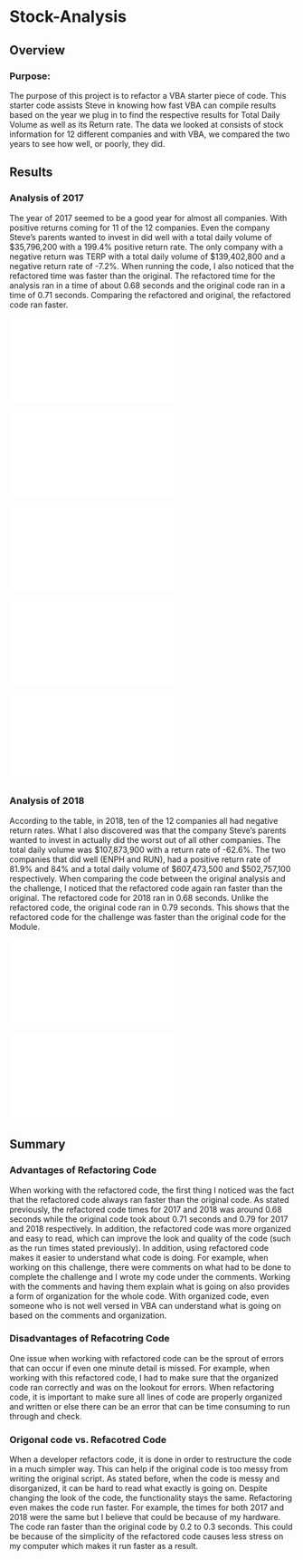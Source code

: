 # Stock-Analysis
## Overview

### Purpose: 
  The purpose of this project is to refactor a VBA starter piece of code. This starter code assists Steve in knowing how fast VBA can compile results based on the year we plug in to find the respective results for Total Daily Volume as well as its Return rate. The data we looked at consists of stock information for 12 different companies and with VBA, we compared the two years to see how well, or poorly, they did.


## Results

### Analysis of 2017
  The year of 2017 seemed to be a good year for almost all companies. With positive returns coming for 11 of the 12 companies. Even the 
company Steve’s parents wanted to invest in did well with a total daily volume of $35,796,200 with a 199.4% positive return rate. 
The only company with a negative return was TERP with a total daily volume of $139,402,800 and a negative return rate of  -7.2%. 
When running the code, I also noticed that the refactored time was faster than the original. The refactored time for the analysis 
ran in a time of about 0.68 seconds and the original code ran in a time of 0.71 seconds. Comparing the refactored and original, the refactored 
code ran faster. 

![All Stocks Analysis for 2017](./Resources/All_Stocks_Analysis_2017.pdf)

![Run code for 2017](./Resources/Code_Ran_2017.pdf)

![Code Used for Challenge](./Resources/Code_1.pdf)

![Code Used for Challenge](./Resources/Code_2.pdf)

![Code Used for Challenge](./Resources/Code_3.pdf)

### Analysis of 2018
  According to the table, in 2018, ten of the 12 companies all had negative return rates. What I also discovered was that the company Steve’s parents wanted to invest in actually did the worst out of all other companies. The total daily volume was $107,873,900 with a return rate of -62.6%. The two companies that did well (ENPH and RUN), had a positive return rate of 81.9% and 84% and a total daily volume of $607,473,500 and $502,757,100 respectively.  When comparing the code between the original analysis and the challenge, I noticed that the refactored code again ran faster than the original. The refactored code for 2018 ran in 0.68 seconds. Unlike the refactored code, the original code ran in 0.79 seconds. This shows that the refactored code for the challenge was faster than the original code for the Module.

![All Stocks Analysis for 2018](./Resources/All_Stocks_Analysis_2018.pdf)

![Run code for 2018](./Resources/Code_Ran_2018.pdf)

## Summary 

### Advantages of Refactoring Code 
  When working with the refactored code, the first thing I noticed was the fact that the refactored code always ran faster than the original code. As stated previously, the refactored code times for 2017 and 2018 was around 0.68 seconds while the original code took about 0.71 seconds and 0.79 for 2017 and 2018 respectively. In addition, the refactored code was more organized and easy to read, which can improve the look and quality of the code (such as the run times stated previously). In addition, using refactored code makes it easier to understand what code is doing. For example, when working on this challenge, there were comments on what had to be done to complete the challenge and I wrote my code under the comments. Working with the comments and having them explain what is going on also provides a form of organization for the whole code. With organized code, even someone who is not well versed in VBA can understand what is going on based on the comments and organization.

### Disadvantages of Refacotring Code 
  One issue when working with refactored code can be the sprout of errors that can occur if even one minute detail is missed. For example, when working with this refactored code, I had to make sure that the organized code ran correctly and was on the lookout for errors. When refactoring code, it is important to make sure all lines of code are properly organized and written or else there can be an error that can be time consuming to run through and check.

### Origonal code vs. Refacotred Code
  When a developer refactors code, it is done in order to restructure the code in a much simpler way. This can help if the original code is too messy from writing the original script. As stated before, when the code is messy and disorganized, it can be hard to read what exactly is going on. Despite changing the look of the code, the functionality stays the same. Refactoring even makes the code run faster. For example, the times for both 2017 and 2018 were the same but I believe that could be because of my hardware. The code ran faster than the original code by 0.2 to 0.3 seconds. This could be because of the simplicity of the refactored code causes less stress on my computer which makes it run faster as a result.
